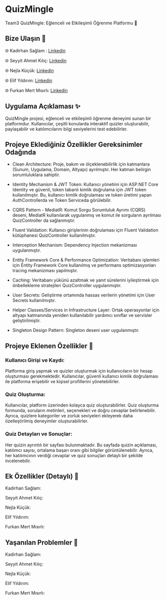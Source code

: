 # QuizMingle 

 Team3 QuizMingle: Eğlenceli ve Etkileşimli Öğrenme Platformu 🌟

##  Bize Ulaşın 🚨

🌐 Kadirhan Sağlam : [Linkedin](https://tr.linkedin.com/in/kadirhansaglam)

🌐 Seyyit Ahmet Kılıç: [Linkedin](https://tr.linkedin.com/in/seyyit-ahmet-kilic)

🌐 Nejla Küçük: [Linkedin](https://tr.linkedin.com/in/nkucuk)

🌐 Elif Yıldırım: [Linkedin](https://tr.linkedin.com/in/elif-y%C4%B1ld%C4%B1r%C4%B1m-4a1373203)

🌐 Furkan Mert Mısırlı: [Linkedin](https://www.linkedin.com/in/furkan-mert-m%C4%B1s%C4%B1rl%C4%B1/)

##  Uygulama Açıklaması ✨

QuizMingle projesi, eğlenceli ve etkileşimli öğrenme deneyimi sunan bir platformdur. Kullanıcılar, çeşitli konularda interaktif quizler oluşturabilir, paylaşabilir ve katılımcılarını bilgi seviyelerini test edebilirler.

## Projeye Eklediğiniz Özellikler Gereksinimler Odağında

- Clean Architecture: Proje, bakım ve ölçeklenebilirlik için katmanlara (Sunum, Uygulama, Domain, Altyapı) ayrılmıştır. Her katman belirgin sorumluluklara sahiptir.

- Identity Mechanism & JWT Token: Kullanıcı yönetimi için ASP.NET Core Identity ve güvenli, token tabanlı kimlik doğrulama için JWT token kullanılmıştır. Bu, kullanıcı kimlik doğrulaması ve token üretimi yapan AuthControllerda ve Token Serviceda görülebilir.

- CQRS Pattern - MediatR: Komut Sorgu Sorumluluk Ayrımı (CQRS) deseni, MediatR kullanılarak uygulanmış ve komut ile sorguların ayrılması QuizController da sağlanmıştır.

- Fluent Validation: Kullanıcı girişlerinin doğrulaması için Fluent Validation kütüphanesi QuizController kullanılmıştır.

- Interception Mechanism: Dependency Injection mekanizması uygulanmıştır.

- Entity Framework Core & Performance Optimization: Veritabanı işlemleri için Entity Framework Core kullanılmış ve performans optimizasyonları tracing mekanizması yapılmıştır.

- Caching: Veritabanı yükünü azaltmak ve yanıt sürelerini iyileştirmek için önbellekleme stratejileri QuizController uygulanmıştır.

- User Secrets: Geliştirme ortamında hassas verilerin yönetimi için User Secrets kullanılmıştır.

- Helper Classes/Services in Infrastructure Layer: Ortak operasyonlar için altyapı katmanında yeniden kullanılabilir yardımcı sınıflar ve servisler geliştirilmiştir.

- Singleton Design Pattern: Singleton deseni user uygulanmıştır.


##  Projeye Eklenen Özellikler 📍

### Kullanıcı Girişi ve Kaydı:
Platforma giriş yapmak ve quizler oluşturmak için kullanıcıların bir hesap oluşturması gerekmektedir. Kullanıcılar, güvenli kullanıcı kimlik doğrulaması ile platforma erişebilir ve kişisel profillerini yönetebilirler.

### Quiz Oluşturma:
Kullanıcılar, platform üzerinden kolayca quiz oluşturabilirler. Quiz oluşturma formunda, soruların metinleri, seçenekleri ve doğru cevaplar belirlenebilir. Ayrıca, quizlere kategoriler ve zorluk seviyeleri ekleyerek daha özelleştirilmiş deneyimler oluşturabilirler.

### Quiz Detayları ve Sonuçlar:
Her quizin ayrıntılı bir sayfası bulunmaktadır. Bu sayfada quizin açıklaması, katılımcı sayısı, ortalama başarı oranı gibi bilgiler görüntülenebilir. Ayrıca, her katılımcının verdiği cevaplar ve quiz sonuçları detaylı bir şekilde incelenebilir.

##  Ek Özellikler (Detaylı) 📌

Kadirhan Sağlam:

Seyyit Ahmet Kılıç:

Nejla Küçük:

Elif Yıldırım:

Furkan Mert Mısırlı:

##  Yaşanılan Problemler 📛
Kadirhan Sağlam:

Seyyit Ahmet Kılıç:

Nejla Küçük:

Elif Yıldırım:

Furkan Mert Mısırlı:

